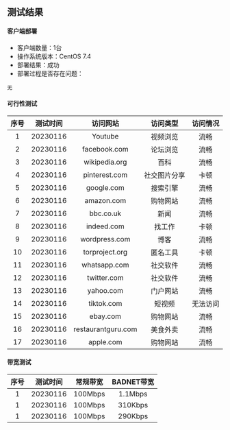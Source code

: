 ## 测试结果
#### 客户端部署
- 客户端数量：1台
- 操作系统版本：CentOS 7.4
- 部署结果：成功
- 部署过程是否存在问题：
  
```
无
```
#### 可行性测试
序号   | 测试时间 | 访问网站 | 访问类型 | 访问情况
:---: | :----: | :----: | :----: | :----:
1 | 20230116 | Youtube | 视频浏览 | 流畅
2 | 20230116 | facebook.com | 论坛浏览 | 流畅
3 | 20230116 | wikipedia.org | 百科 | 流畅
4 | 20230116 | pinterest.com | 社交图片分享 | 卡顿
5 | 20230116 | google.com | 搜索引擎 | 流畅
6 | 20230116 | amazon.com | 购物网站 | 流畅
7 | 20230116 | bbc.co.uk | 新闻 | 流畅
8 | 20230116 | indeed.com | 找工作 | 卡顿
9 | 20230116 |  wordpress.com | 博客 | 流畅
10 | 20230116 | torproject.org  | 匿名工具 | 卡顿
11 | 20230116 | whatsapp.com  | 社交软件 | 流畅
12 | 20230116 | twitter.com | 社交软件 | 流畅
13 | 20230116 | yahoo.com | 门户网站 | 流畅
14 | 20230116 | tiktok.com | 短视频 | 无法访问
15 | 20230116 | ebay.com | 购物网站 | 流畅
16 | 20230116 | restaurantguru.com| 美食外卖 | 流畅
17 | 20230116 | apple.com | 购物网站 | 流畅

#### 带宽测试
| 序号 | 测试时间 | 常规带宽 | BADNET带宽 |  
| :---:| :----: | :----: | :----: |
| 1 | 20230116 | 100Mbps | 1.1Mbps |
| 1 | 20230116 | 100Mbps | 310Kbps |
| 1 | 20230116 | 100Mbps | 290Kbps |
